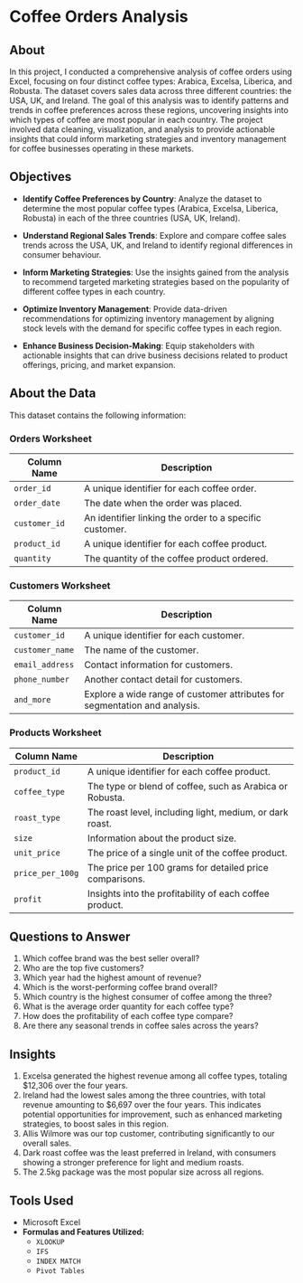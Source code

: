 
# Coffee Orders Analysis


## About
In this project, I conducted a comprehensive analysis of coffee orders using Excel, focusing on four distinct coffee types: Arabica, Excelsa, Liberica, and Robusta. The dataset covers sales data across three different countries: the USA, UK, and Ireland. The goal of this analysis was to identify patterns and trends in coffee preferences across these regions, uncovering insights into which types of coffee are most popular in each country. The project involved data cleaning, visualization, and analysis to provide actionable insights that could inform marketing strategies and inventory management for coffee businesses operating in these markets.




## Objectives 

- **Identify Coffee Preferences by Country**: Analyze the dataset to determine the most popular coffee types (Arabica, Excelsa, Liberica, Robusta) in each of the three countries (USA, UK, Ireland).

- **Understand Regional Sales Trends**: Explore and compare coffee sales trends across the USA, UK, and Ireland to identify regional differences in consumer behaviour.

- **Inform Marketing Strategies**: Use the insights gained from the analysis to recommend targeted marketing strategies based on the popularity of different coffee types in each country.

- **Optimize Inventory Management**: Provide data-driven recommendations for optimizing inventory management by aligning stock levels with the demand for specific coffee types in each region.

- **Enhance Business Decision-Making**: Equip stakeholders with actionable insights that can drive business decisions related to product offerings, pricing, and market expansion.






## About the Data 
This dataset contains the following information:

### Orders Worksheet

| Column Name    | Description |
|----------------|-------------|
| `order_id`     | A unique identifier for each coffee order. |
| `order_date`   | The date when the order was placed. |
| `customer_id`  | An identifier linking the order to a specific customer. |
| `product_id`   | A unique identifier for each coffee product. |
| `quantity`     | The quantity of the coffee product ordered. |

### Customers Worksheet

| Column Name     | Description |
|-----------------|-------------|
| `customer_id`   | A unique identifier for each customer. |
| `customer_name` | The name of the customer. |
| `email_address` | Contact information for customers. |
| `phone_number`  | Another contact detail for customers. |
| `and_more`      | Explore a wide range of customer attributes for segmentation and analysis. |

### Products Worksheet

| Column Name      | Description |
|------------------|-------------|
| `product_id`     | A unique identifier for each coffee product. |
| `coffee_type`    | The type or blend of coffee, such as Arabica or Robusta. |
| `roast_type`     | The roast level, including light, medium, or dark roast. |
| `size`           | Information about the product size. |
| `unit_price`     | The price of a single unit of the coffee product. |
| `price_per_100g` | The price per 100 grams for detailed price comparisons. |
| `profit`         | Insights into the profitability of each coffee product. |



## Questions to Answer

1. Which coffee brand was the best seller overall?
2. Who are the top five customers?
3. Which year had the highest amount of revenue?
4. Which is the worst-performing coffee brand overall?
5. Which country is the highest consumer of coffee among the three?
6. What is the average order quantity for each coffee type?
7. How does the profitability of each coffee type compare?
8. Are there any seasonal trends in coffee sales across the years?







## Insights
1. Excelsa generated the highest revenue among all coffee types, totaling $12,306 over the four years.
2. Ireland had the lowest sales among the three countries, with total revenue amounting to $6,697 over the four years. This indicates potential opportunities for improvement, such as enhanced marketing strategies, to boost sales in this region.
3. Allis Wilmore was our top customer, contributing significantly to our overall sales.
4. Dark roast coffee was the least preferred in Ireland, with consumers showing a stronger preference for light and medium roasts.
5. The 2.5kg package was the most popular size across all regions.

## Tools Used
- Microsoft Excel
- **Formulas and Features Utilized:**
  - `XLOOKUP`
  - `IFS`
  - `INDEX MATCH`
  - `Pivot Tables`

